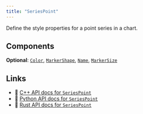```yaml
---
title: "SeriesPoint"
---
```


Define the style properties for a point series in a chart.

## Components

**Optional**: [`Color`](../components/color.md), [`MarkerShape`](../components/marker_shape.md), [`Name`](../components/name.md), [`MarkerSize`](../components/marker_size.md)

## Links
 * 🌊 [C++ API docs for `SeriesPoint`](https://ref.rerun.io/docs/cpp/stable/structrerun_1_1archetypes_1_1SeriesPoint.html?speculative-link)
 * 🐍 [Python API docs for `SeriesPoint`](https://ref.rerun.io/docs/python/stable/common/archetypes?speculative-link#rerun.archetypes.SeriesPoint)
 * 🦀 [Rust API docs for `SeriesPoint`](https://docs.rs/rerun/latest/rerun/archetypes/struct.SeriesPoint.html?speculative-link)

